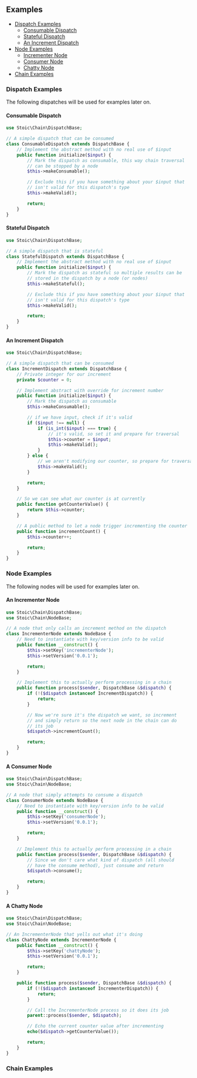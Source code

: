 ## Examples
- [Dispatch Examples](#dispatch-examples)
  - [Consumable Dispatch](#consumable-dispatch)
  - [Stateful Dispatch](#stateful-dispatch)
  - [An Increment Dispatch](#an-increment-dispatch)
- [Node Examples](#node-examples)
  - [Incrementer Node](#an-incrementer-node)
  - [Consumer Node](#a-consumer-node)
  - [Chatty Node](#a-chatty-node)
- [Chain Examples](#chain-examples)

### Dispatch Examples
The following dispatches will be used for examples later on.

#### Consumable Dispatch
```php
use Stoic\Chain\DispatchBase;

// A simple dispatch that can be consumed
class ConsumableDispatch extends DispatchBase {
    // Implement the abstract method with no real use of $input
    public function initialize($input) {
        // Mark the dispatch as consumable, this way chain traversal
        // can be stopped by a node
        $this->makeConsumable();

        // Exclude this if you have something about your $input that
        // isn't valid for this dispatch's type
        $this->makeValid();

        return;
    }
}
```

#### Stateful Dispatch
```php
use Stoic\Chain\DispatchBase;

// A simple dispatch that is stateful
class StatefulDispatch extends DispatchBase {
    // Implement the abstract method with no real use of $input
    public function initialize($input) {
        // Mark the dispatch as stateful so multiple results can be
        // stored in the dispatch by a node (or nodes)
        $this->makeStateful();

        // Exclude this if you have something about your $input that
        // isn't valid for this dispatch's type
        $this->makeValid();

        return;
    }
}
```

#### An Increment Dispatch
```php
use Stoic\Chain\DispatchBase;

// A simple dispatch that can be consumed
class IncrementDispatch extends DispatchBase {
    // Private integer for our increment
    private $counter = 0;

    // Implement abstract with override for increment number
    public function initialize($input) {
        // Mark the dispatch as consumable
        $this->makeConsumable();

        // if we have input, check if it's valid
        if ($input !== null) {
            if (is_int($input) === true) {
                // it's valid, so set it and prepare for traversal
                $this->counter = $input;
                $this->makeValid();
            }
        } else {
            // we aren't modifying our counter, so prepare for traversal
            $this->makeValid();
        }

        return;
    }

    // So we can see what our counter is at currently
    public function getCounterValue() {
        return $this->counter;
    }

    // A public method to let a node trigger incrementing the counter
    public function incrementCount() {
        $this->counter++;

        return;
    }
}
```

### Node Examples
The following nodes will be used for examples later on.

#### An Incrementer Node
```php
use Stoic\Chain\DispatchBase;
use Stoic\Chain\NodeBase;

// A node that only calls an increment method on the dispatch
class IncrementerNode extends NodeBase {
    // Need to instantiate with key/version info to be valid
    public function __construct() {
        $this->setKey('incrementerNode');
        $this->setVersion('0.0.1');

        return;
    }

    // Implement this to actually perform processing in a chain
    public function process($sender, DispatchBase &$dispatch) {
        if (!($dispatch instanceof IncrementDispatch)) {
            return;
        }

        // Now we're sure it's the dispatch we want, so increment
        // and simply return so the next node in the chain can do
        // its job
        $dispatch->incrementCount();

        return;
    }
}
```

#### A Consumer Node
```php
use Stoic\Chain\DispatchBase;
use Stoic\Chain\NodeBase;

// A node that simply attempts to consume a dispatch
class ConsumerNode extends NodeBase {
    // Need to instantiate with key/version info to be valid
    public function __construct() {
        $this->setKey('consumerNode');
        $this->setVersion('0.0.1');

        return;
    }

    // Implement this to actually perform processing in a chain
    public function process($sender, DispatchBase &$dispatch) {
        // Since we don't care what kind of dispatch (all should
        // have the consume method), just consume and return
        $dispatch->consume();

        return;
    }
}
```

#### A Chatty Node
```php
use Stoic\Chain\DispatchBase;
use Stoic\Chain\NodeBase;

// An IncrementerNode that yells out what it's doing
class ChattyNode extends IncrementerNode {
    public function __construct() {
        $this->setKey('chattyNode');
        $this->setVersion('0.0.1');

        return;
    }

    public function process($sender, DispatchBase &$dispatch) {
        if (!($dispatch instanceof IncrementerDispatch)) {
            return;
        }

        // Call the IncrementerNode process so it does its job
        parent::process($sender, $dispatch);

        // Echo the current counter value after incrementing
        echo($dispatch->getCounterValue());

        return;
    }
}
```

### Chain Examples